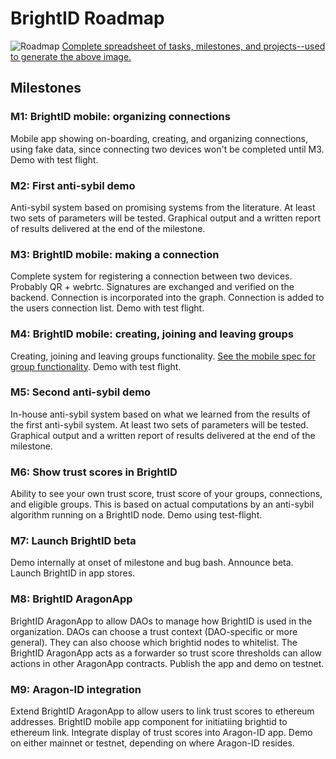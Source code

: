 # BrightID Roadmap

![Roadmap](https://docs.google.com/spreadsheets/d/e/2PACX-1vSTQ4JbFuExdItDOCGGiatfcHnwK4XGjQUe5UO0B9cNoKPaSirYBZDmZUWWJ0PY4GgWJLrnp40dRMIg/pubchart?oid=629651607&format=image)
[Complete spreadsheet of tasks, milestones, and projects--used to generate the above image.](https://docs.google.com/spreadsheets/d/e/2PACX-1vSTQ4JbFuExdItDOCGGiatfcHnwK4XGjQUe5UO0B9cNoKPaSirYBZDmZUWWJ0PY4GgWJLrnp40dRMIg/pubhtml)

## Milestones

### M1: BrightID mobile: organizing connections

Mobile app showing on-boarding, creating, and organizing connections, using fake data, since connecting two devices won't be completed until M3. Demo with test flight.

### M2: First anti-sybil demo

Anti-sybil system based on promising systems from the literature. At least two sets of parameters will be tested. Graphical output and a written report of results delivered at the end of the milestone.

### M3: BrightID mobile: making a connection

Complete system for registering a connection between two devices. Probably QR + webrtc. Signatures are exchanged and verified on the backend. Connection is incorporated into the graph. Connection is added to the users connection list. Demo with test flight.
 
### M4: BrightID mobile: creating, joining and leaving groups

Creating, joining and leaving groups functionality. [See the mobile spec for group functionality](https://github.com/BrightID/BrightID/wiki/BrightID---Full-Mobile-Spec#groups). Demo with test flight.

### M5: Second anti-sybil demo

In-house anti-sybil system based on what we learned from the results of the first anti-sybil system. At least two sets of parameters will be tested. Graphical output and a written report of results delivered at the end of the milestone.

### M6: Show trust scores in BrightID

Ability to see your own trust score, trust score of your groups, connections, and eligible groups. This is based on actual computations by an anti-sybil algorithm running on a BrightID node. Demo using test-flight.

### M7: Launch BrightID beta

Demo internally at onset of milestone and bug bash. Announce beta. Launch BrightID in app stores.

### M8: BrightID AragonApp

BrightID AragonApp to allow DAOs to manage how BrightID is used in the organization. DAOs can choose a trust context (DAO-specific or more general). They can also choose which brightid nodes to whitelist. The BrightID AragonApp acts as a forwarder so trust score thresholds can allow actions in other AragonApp contracts. Publish the app and demo on testnet.

### M9: Aragon-ID integration

Extend BrightID AragonApp to allow users to link trust scores to ethereum addresses. BrightID mobile app component for initiatiing brightid to ethereum link. Integrate display of trust scores into Aragon-ID app. Demo on either mainnet or testnet, depending on where Aragon-ID resides. 
